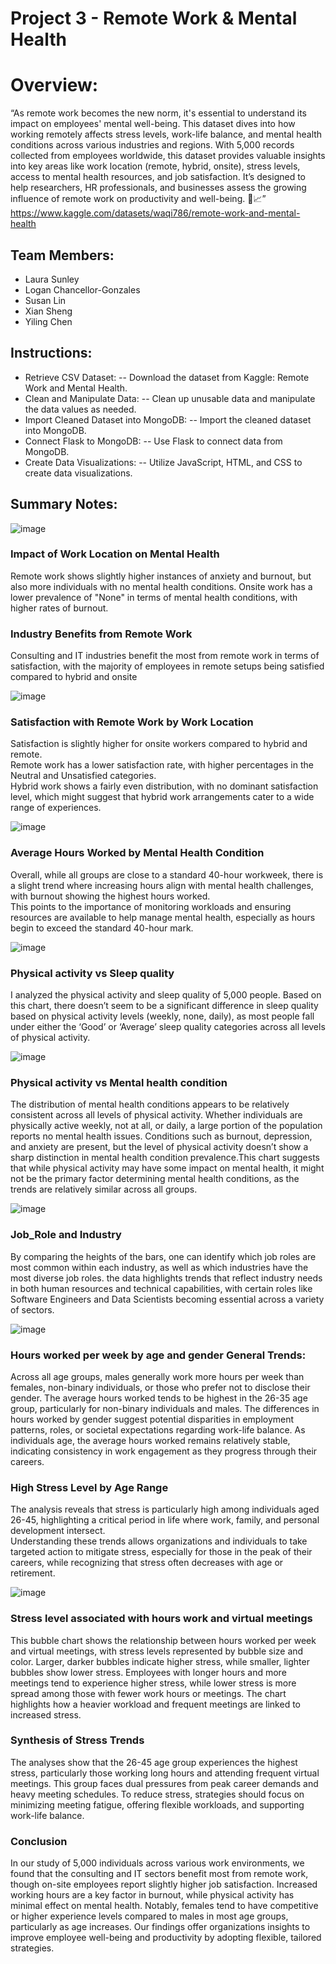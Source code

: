 # Project 3 - Remote Work & Mental Health

# Overview:
“As remote work becomes the new norm, it's essential to understand its impact on employees' mental well-being. This dataset dives into how working remotely affects stress levels, work-life balance, and mental health conditions across various industries and regions.
With 5,000 records collected from employees worldwide, this dataset provides valuable insights into key areas like work location (remote, hybrid, onsite), stress levels, access to mental health resources, and job satisfaction. It’s designed to help researchers, HR professionals, and businesses assess the growing influence of remote work on productivity and well-being. 🌿📈”<br>
https://www.kaggle.com/datasets/waqi786/remote-work-and-mental-health
## Team Members:
- Laura Sunley
- Logan Chancellor-Gonzales
- Susan Lin
- Xian Sheng
- Yiling Chen

## Instructions:
- Retrieve CSV Dataset:
  -- Download the dataset from Kaggle: Remote Work and Mental Health.
- Clean and Manipulate Data:
  -- Clean up unusable data and manipulate the data values as needed.
- Import Cleaned Dataset into MongoDB:
  -- Import the cleaned dataset into MongoDB.
- Connect Flask to MongoDB:
  -- Use Flask to connect data from MongoDB.
- Create Data Visualizations:
  -- Utilize JavaScript, HTML, and CSS to create data visualizations.



## Summary Notes:
![image](https://github.com/user-attachments/assets/0039272d-ae3c-4579-ba2f-0ca5974c3dea)
### Impact of Work Location on Mental Health
Remote work shows slightly higher instances of anxiety and burnout, but also more individuals with no mental health conditions.
Onsite work has a lower prevalence of "None" in terms of mental health conditions, with higher rates of burnout.
### Industry Benefits from Remote Work
Consulting and IT industries benefit the most from remote work in terms of satisfaction, with the majority of employees in remote setups being satisfied compared to hybrid and onsite

![image](https://github.com/user-attachments/assets/38a3a24c-422f-49b1-bba1-3751c833d915)
### Satisfaction with Remote Work by Work Location
Satisfaction is slightly higher for onsite workers compared to hybrid and remote. <br>
Remote work has a lower satisfaction rate, with higher percentages in the Neutral and Unsatisfied categories.<br>
Hybrid work shows a fairly even distribution, with no dominant satisfaction level, which might suggest that hybrid work arrangements cater to a wide range of experiences.

![image](https://github.com/user-attachments/assets/0af1c799-b20b-42c6-ac92-e3383ae67c19)
### Average Hours Worked by Mental Health Condition
Overall, while all groups are close to a standard 40-hour workweek, there is a slight trend where increasing hours align with mental health challenges, with burnout showing the highest hours worked. <br>This points to the importance of monitoring workloads and ensuring resources are available to help manage mental health, especially as hours begin to exceed the standard 40-hour mark.

![image](https://github.com/user-attachments/assets/eca4b763-3d80-4c30-84b9-2459696b15a0)
### Physical activity vs Sleep quality
 I analyzed the physical activity and sleep quality of 5,000 people. Based on this chart, there doesn’t seem to be a significant difference in sleep quality based on physical activity levels (weekly, none, daily), as most people fall under either the ‘Good’ or ‘Average’ sleep quality categories across all levels of physical activity.

![image](https://github.com/user-attachments/assets/1eeefc35-81e1-4a30-a4f1-27d3443eaf7f)
### Physical activity vs Mental health condition
The distribution of mental health conditions appears to be relatively consistent across all levels of physical activity. Whether individuals are physically active weekly, not at all, or daily, a large portion of the population reports no mental health issues. Conditions such as burnout, depression, and anxiety are present, but the level of physical activity doesn’t show a sharp distinction in mental health condition prevalence.This chart suggests that while physical activity may have some impact on mental health, it might not be the primary factor determining mental health conditions, as the trends are relatively similar across all groups. 

![image](https://github.com/user-attachments/assets/5cb229c1-14cf-4e7b-91d8-fd2e3c708f86)
###  Job_Role and Industry
By comparing the heights of the bars, one can identify which job roles are most common within each industry, as well as which industries have the most diverse job roles. the data highlights trends that reflect industry needs in both human resources and technical capabilities, with certain roles like Software Engineers and Data Scientists becoming essential across a variety of sectors.

![image](https://github.com/user-attachments/assets/859c2d22-6325-4b90-9528-ca0ffc92991d)
### Hours worked per week by age and gender General Trends:
Across all age groups, males generally work more hours per week than females, non-binary individuals, or those who prefer not to disclose their gender.
The average hours worked tends to be highest in the 26-35 age group, particularly for non-binary individuals and males.
The differences in hours worked by gender suggest potential disparities in employment patterns, roles, or societal expectations regarding work-life balance.
As individuals age, the average hours worked remains relatively stable, indicating consistency in work engagement as they progress through their careers.
### High Stress Level by Age Range
The analysis reveals that stress is particularly high among individuals aged 26-45, highlighting a critical period in life where work, family, and personal development intersect. <br>
Understanding these trends allows organizations and individuals to take targeted action to mitigate stress, especially for those in the peak of their careers, while recognizing that stress often decreases with age or retirement.

![image](https://github.com/user-attachments/assets/95957d1c-d2fc-4f19-9893-048c7d985e33)
### Stress level associated with hours work and virtual meetings
This bubble chart shows the relationship between hours worked per week and virtual meetings, with stress levels represented by bubble size and color. Larger, darker bubbles indicate higher stress, while smaller, lighter bubbles show lower stress. Employees with longer hours and more meetings tend to experience higher stress, while lower stress is more spread among those with fewer work hours or meetings. The chart highlights how a heavier workload and frequent meetings are linked to increased stress.
### Synthesis of Stress Trends
The analyses show that the 26-45 age group experiences the highest stress, particularly those working long hours and attending frequent virtual meetings. This group faces dual pressures from peak career demands and heavy meeting schedules. To reduce stress, strategies should focus on minimizing meeting fatigue, offering flexible workloads, and supporting work-life balance.

### Conclusion 
In our study of 5,000 individuals across various work environments, we found that the consulting and IT sectors benefit most from remote work, though on-site employees report slightly higher job satisfaction. Increased working hours are a key factor in burnout, while physical activity has minimal effect on mental health. Notably, females tend to have competitive or higher experience levels compared to males in most age groups, particularly as age increases. Our findings offer organizations insights to improve employee well-being and productivity by adopting flexible, tailored strategies.
